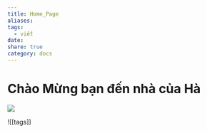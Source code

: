 ```yaml
---
title: Home_Page
aliases: 
tags:
  - viết
date: 
share: true
category: docs
---
```


# Chào Mừng bạn đến nhà của Hà

![](https://pin.it/1QOgA0GM8)


![[tags]]

